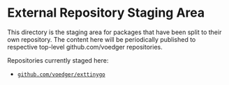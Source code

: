 # External Repository Staging Area

This directory is the staging area for packages that have been split to their own repository. The content here will be periodically published to respective top-level github.com/voedger repositories.

Repositories currently staged here:
- [`github.com/voedger/exttinygo`](https://github.com/voedger/exttinygo)
